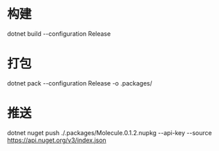 # 构建 
dotnet build --configuration Release  
  
# 打包 
dotnet pack --configuration Release -o .packages/ 
  
# 推送
dotnet nuget push ./.packages/Molecule.0.1.2.nupkg  --api-key <your-api-key> --source https://api.nuget.org/v3/index.json 
